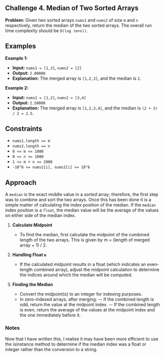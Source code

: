 ## Challenge 4. Median of Two Sorted Arrays

**Problem:** Given two sorted arrays `nums1` and `nums2` of size `m` and `n` respectively, return the median of the two sorted arrays. The overall run time complexity should be `O(log (m+n))`.

## Examples

**Example 1:**

- **Input:** `nums1 = [1,3]`, `nums2 = [2]`
- **Output:** `2.00000`
- **Explanation:** The merged array is `[1,2,3]`, and the median is `2`.

**Example 2:**

- **Input:** `nums1 = [1,2]`, `nums2 = [3,4]`
- **Output:** `2.50000`
- **Explanation:** The merged array is `[1,2,3,4]`, and the median is `(2 + 3) / 2 = 2.5`.

## Constraints

- `nums1.length == m`
- `nums2.length == n`
- `0 <= m <= 1000`
- `0 <= n <= 1000`
- `1 <= m + n <= 2000`
- `-10^6 <= nums1[i], nums2[i] <= 10^6`

## Approach

A `median` is the exact middle value in a *sorted* array; therefore, the first step was to combine and sort the two arrays. Once this has been done it is a simple matter of calculating the index position of the median. If the `median` index position is a `float`, the median value will be the average of the values on either side of the median index.

1. **Calculate Midpoint**
   - To find the median, first calculate the midpoint of the combined length of the two arrays. This is given by m = (length of merged array + 1) / 2.

2. **Handling Float `m`**
   - If the calculated midpoint results in a float (which indicates an even-length combined array), adjust the midpoint calculation to determine the indices around which the median will be computed.
   
     
3. **Finding the Median**
   - Convert the midpoint(s) to an integer for indexing purposes.
   - In zero-indexed arrays, after merging:
    -- If the combined length is odd, return the value at the midpoint index.
    -- If the combined length is even, return the average of the values at the midpoint index and the one immediately before it.

### Notes

Now that I have written this, I realise it may have been more efficient to use the isinstance method to determine if the median index was a float or integer rather than the conversion to a string.
